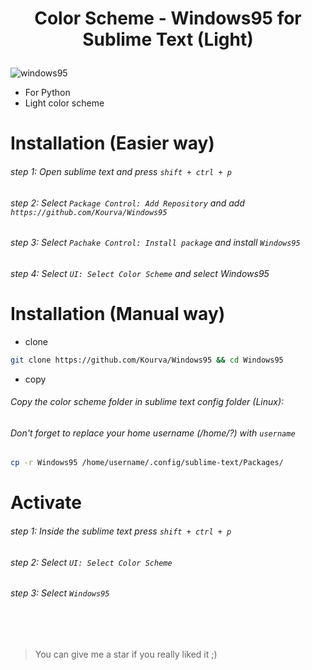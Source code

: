 <h1 align="center"> 
    <p align="center"> Color Scheme - Windows95 for Sublime Text  (Light) </p>
</h1>

![windows95](https://user-images.githubusercontent.com/118578799/216507890-379b9d90-9331-4821-a805-063a30e2646e.jpg)


+ For Python
+ Light color scheme

# Installation (Easier way)
###### step 1: Open sublime text and press `shift + ctrl + p`
###### step 2: Select `Package Control: Add Repository` and add `https://github.com/Kourva/Windows95`
###### step 3: Select `Pachake Control: Install package` and install `Windows95`
###### step 4: Select `UI: Select Color Scheme` and select Windows95

# Installation (Manual way)
+ clone
```bash
git clone https://github.com/Kourva/Windows95 && cd Windows95
```
+ copy
###### Copy the color scheme folder in sublime text config folder (Linux):
###### Don't forget to replace your home username (/home/?) with `username`
```bash
cp -r Windows95 /home/username/.config/sublime-text/Packages/
```
# Activate
###### step 1: Inside the sublime text press `shift + ctrl + p`
###### step 2: Select `UI: Select Color Scheme`
###### step 3: Select `Windows95`


<br><br>
> You can give me a star if you really liked it ;)
